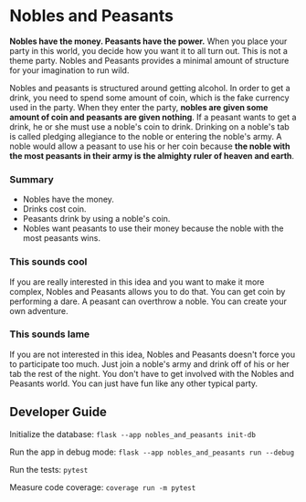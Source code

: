# Nobles and Peasants

**Nobles have the money. Peasants have the power.** When you place your party in this world, you decide how you want it to all turn out. This is not a theme party. Nobles and Peasants provides a minimal amount of structure for your imagination to run wild.

Nobles and peasants is structured around getting alcohol. In order to get a drink, you need to spend some amount of coin, which is the fake currency used in the party. When they enter the party, **nobles are given some amount of coin and peasants are given nothing**. If a peasant wants to get a drink, he or she must use a noble's coin to drink. Drinking on a noble's tab is called pledging allegiance to the noble or entering the noble's army. A noble would allow a peasant to use his or her coin because **the noble with the most peasants in their army is the almighty ruler of heaven and earth**.

### Summary
- Nobles have the money.
- Drinks cost coin.
- Peasants drink by using a noble's coin.
- Nobles want peasants to use their money because the noble with the most peasants wins.

### This sounds cool
If you are really interested in this idea and you want to make it more complex, Nobles and Peasants allows you to do that. You can get coin by performing a dare. A peasant can overthrow a noble. You can create your own adventure.

### This sounds lame
If you are not interested in this idea, Nobles and Peasants doesn't force you to participate too much. Just join a noble's army and drink off of his or her tab the rest of the night. You don't have to get involved with the Nobles and Peasants world. You can just have fun like any other typical party.

## Developer Guide

Initialize the database: `flask --app nobles_and_peasants init-db`

Run the app in debug mode: `flask --app nobles_and_peasants run --debug`

Run the tests: `pytest`

Measure code coverage: `coverage run -m pytest`
